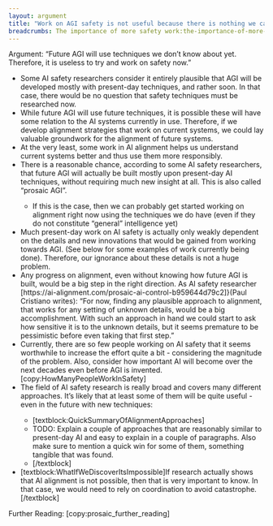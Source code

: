 ```yaml
---
layout: argument
title: "Work on AGI safety is not useful because there is nothing we can do at the moment"
breadcrumbs: The importance of more safety work:the-importance-of-more-safety-work,Work on AGI safety is not useful because there is nothing we can do at the moment:not-useful-currently
---
```

Argument: “Future AGI will use techniques we don’t know about yet. Therefore, it is useless to try and work on safety now.”
<ul><li>Some AI safety researchers consider it entirely plausible that AGI will be developed mostly with present-day techniques, and rather soon. In that case, there would be no question that safety techniques must be researched now.</li>
<li>While future AGI will use future techniques, it is possible these will have some relation to the AI systems currently in use. Therefore, if we develop alignment strategies that work on current systems, we could lay valuable groundwork for the alignment of future systems.</li>
<li>At the very least, some work in AI alignment helps us understand current systems better and thus use them more responsibly.</li>
<li>There is a reasonable chance, according to some AI safety researchers, that future AGI will actually be built mostly upon present-day AI techniques, without requiring much new insight at all. This is also called “prosaic AGI”.</li>
<ul><li>If this is the case, then we can probably get started working on alignment right now using the techniques we do have (even if they do not constitute “general” intelligence yet)</li>
</ul><li>Much present-day work on AI safety is actually only weakly dependent on the details and new innovations that would be gained from working towards AGI. (See below for some examples of work currently being done). Therefore, our ignorance about these details is not a huge problem.</li>
<li>Any progress on alignment, even without knowing how future AGI is built, would be a big step in the right direction. As AI safety researcher [https://ai-alignment.com/prosaic-ai-control-b959644d79c2]}(Paul Cristiano writes): “For now, finding any plausible approach to alignment, that works for any setting of unknown details, would be a big accomplishment. With such an approach in hand we could start to ask how sensitive it is to the unknown details, but it seems premature to be pessimistic before even taking that first step.”</li>
<li>Currently, there are so few people working on AI safety that it seems worthwhile to increase the effort quite a bit - considering the magnitude of the problem. Also, consider how important AI will become over the next decades even before AGI is invented. [copy:HowManyPeopleWorkInSafety]</li>
<li>The field of AI safety research is really broad and covers many different approaches. It’s likely that at least some of them will be quite useful - even in the future with new techniques:</li>
<ul><li>[textblock:QuickSummaryOfAlignmentApproaches]</li>
<li>TODO: Explain a couple of approaches that are reasonably similar to present-day AI and easy to explain in a couple of paragraphs. Also make sure to mention a quick win for some of them, something tangible that was found.</li>
<li>[/textblock]</li>
</ul><li>[textblock:WhatIfWeDiscoverItsImpossible]If research actually shows that AI alignment is not possible, then that is very important to know. In that case, we would need to rely on coordination to avoid catastrophe.[/textblock]</li>
</ul>Further Reading:
[copy:prosaic_further_reading]
